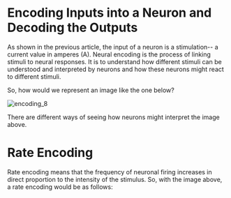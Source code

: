 # Encoding Inputs into a Neuron and Decoding the Outputs

As shown in the previous article, the input of a neuron is a stimulation-- a current value in amperes (A). Neural encoding is the process of linking stimuli to neural responses. It is to understand how different stimuli can be understood and interpreted by neurons and how these neurons might react to different stimuli.

So, how would we represent an image like the one below?

![encoding_8](https://user-images.githubusercontent.com/13342705/56474862-ec3a1680-644d-11e9-8fa0-98ffd7eb52a0.PNG)

There are different ways of seeing how neurons might interpret the image above.

# Rate Encoding
Rate encoding means that the frequency of neuronal firing increases in direct proportion to the intensity of the stimulus. So, with the image above, a rate encoding would be as follows:
